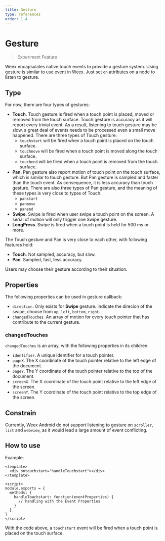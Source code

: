 ```yaml
---
title: Gesture
type: references
order: 1.4
---
```


# Gesture

> Experiment Feature

Weex encapsulates native touch events to provide a gesture system. Using gesture is similar to use event in Weex. Just set `on` attributes on a node to listen to gesture.

## Type
For now, there are four types of gestures:

* **Touch**. Touch gesture is fired when a touch point is placed, moved or removed from the touch surface. Touch gesture is accuracy as it will report every trivial event. As a result, listening to touch gesture may be slow, a great deal of events needs to be processed even a small move happened. There are three types of Touch gesture:
	* `touchstart` will be fired when a touch point is placed on the touch surface.
	* `touchmove` will be fired when a touch point is moved along the touch surface.
	* `touchend` will be fired when a touch point is removed from the touch surface.
* **Pan**. Pan gesture also report motion of touch point on the touch surface, which is similar to touch gesture. But Pan gesture is sampled and faster than the touch event. As consequence, it is less accuracy than touch gesture. There are also three types of Pan gesture, and the meaning of these types is very close to types of Touch.
	* `panstart`
	* `panmove`
	* `panend`
* **Swipe**. Swipe is fired when user swipe a touch point on the screen. A serial of motion will only trigger one Swipe gesture.
* **LongPress**. Swipe is fired when a touch point is held for 500 ms or more.

The Touch gesture and Pan is very close to each other, with following features hold:

* **Touch**. Not sampled, accuracy, but slow.
* **Pan**. Sampled, fast, less accuracy.

Users may choose their gesture according to their situation.

## Properties
The following properties can be used in gesture callback:

* `direction`. Only exists for **Swipe** gesture. Indicate the direcion of the swipe, choose from `up`, `left`, `bottom`, `right`.
* `changedTouches`. An array of motion for every touch pointer that has contribute to the current gesture. 

### changedTouches

`changedTouches` is an array, with the following properties in its children:

* `identifier`. A unique identifier for a touch pointer.
* `pageX`. The X coordinate of the touch pointer relative to the left edge of the document. 
* `pageY`. The Y coordinate of the touch pointer relative to the top of the document.
* `screenX`. The X coordinate of the touch point relative to the left edge of the screen.
* `screenY`. The Y coordinate of the touch point relative to the top edge of the screen.

## Constrain
Currently, Weex Android do not support listening to gesture on `scroller`, `list` and `webview`, as it would lead a large amount of event conflicting. 

## How to use

Example:


	<template>
	  <div ontouchstart="handleTouchstart"></div>
	</template>
	
	<script>
	module.exports = {
	  methods: {
	    handleTouchstart: function(eventProperties) {
	      // handling with the Event Properties
	    }
	  }
	}
	</script>

With the code above, a `touchstart` event will be fired when a touch point is placed on the touch surface.
